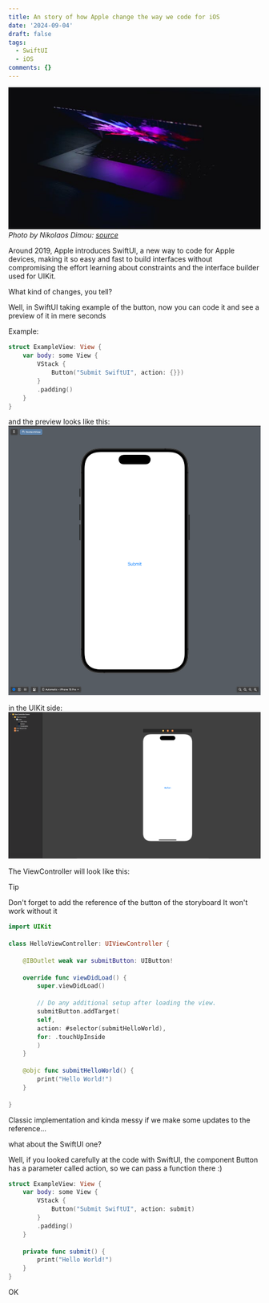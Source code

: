 ```yaml
---
title: An story of how Apple change the way we code for iOS
date: '2024-09-04'
draft: false
tags:
  - SwiftUI
  - iOS
comments: {}
---
```

![Image](/uploads/pexels-nickoloui-2473183(1).jpg)\
*Photo by Nikolaos Dimou: [source](https://www.pexels.com/photo/black-macbook-pro-2473183/)*

Around 2019, Apple introduces SwiftUI, a new way to code for Apple devices, making it so easy and fast to build interfaces without compromising the effort learning about constraints and the interface builder used for UIKit.

<!--more-->

What kind of changes, you tell?

Well, in SwiftUI taking example of the button, now you can code it and see a preview of it in mere seconds

Example:
```swift
struct ExampleView: View {
    var body: some View {
        VStack {
            Button("Submit SwiftUI", action: {}})
        }
        .padding()
    }
}
```

and the preview looks like this:
![Image](/uploads/screenshot-2024-09-12-at-6.40.26-pm.png)

in the UIKit side:
![Image](/uploads/screenshot-2024-09-12-at-6.57.23-pm.png)

The ViewController will look like this:

> [!tip]
>
> Don't forget to add the reference of the button of the storyboard
> It won't work without it

```swift
import UIKit

class HelloViewController: UIViewController {

    @IBOutlet weak var submitButton: UIButton!
    
    override func viewDidLoad() {
        super.viewDidLoad()

        // Do any additional setup after loading the view.
        submitButton.addTarget(
        self, 
        action: #selector(submitHelloWorld), 
        for: .touchUpInside
        )
    }
    
    @objc func submitHelloWorld() {
        print("Hello World!")
    }
    
}
```

Classic implementation and kinda messy if we make some updates to the reference...

what about the SwiftUI one?

Well, if you looked carefully at the code with SwiftUI, the component Button has a parameter called action, so we can pass a function there :)

```swift
struct ExampleView: View {
    var body: some View {
        VStack {
            Button("Submit SwiftUI", action: submit)
        }
        .padding()
    }
    
    private func submit() {
        print("Hello World!")
    }
}
```

OK
